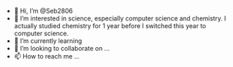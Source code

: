 - 👋 Hi, I’m @Seb2806
- 👀 I’m interested in science, especially computer science and chemistry. I actually studied chemistry for 1 year before I switched this year to computer science.
- 🌱 I’m currently learning 
- 💞️ I’m looking to collaborate on ...
- 📫 How to reach me ...

<!---
Seb2806/Seb2806 is a ✨ special ✨ repository because its `README.md` (this file) appears on your GitHub profile.
You can click the Preview link to take a look at your changes.
--->
